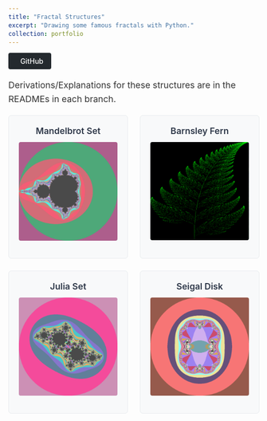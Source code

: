```yaml
---
title: "Fractal Structures"
excerpt: "Drawing some famous fractals with Python."
collection: portfolio
---
```


<style>
.project__buttons {
    display: flex;
    gap: 1rem;
    margin-bottom: 1rem;
}

.btn {
    display: inline-flex;
    align-items: center;
    padding: 0.5rem 1rem;
    border-radius: 4px;
    font-weight: 500;
    transition: all 0.2s ease;
}

.btn--github {
    background-color: #24292e;
    color: white;
}

.btn:hover {
    opacity: 0.9;
    transform: translateY(-1px);
}

.btn i {
    margin-right: 0.5rem;
}

.project__summary {
    font-size: 1.1rem;
    line-height: 1.6;
    color: #333;
}

.methods-grid {
    display: grid;
    grid-template-columns: repeat(2, 1fr);
    gap: 1.5rem;
}

.method-card {
    background: #f8f9fa;
    padding: 1.25rem;
    border-radius: 6px;
    border: 1px solid #e9ecef;
}

.method-card h4 {
    color: #2d3748;
    margin: 0 0 0.75rem 0;
    font-size: 1.1rem;
    font-weight: 600;
    text-align: center;
}

.method-card p {
    margin: 0;
    color: #4a5568;
    font-size: 0.95rem;
    line-height: 1.5;
}

.method-card img {
    width: 100%;
    height: auto;
    border-radius: 4px;
    margin-bottom: 0.75rem;
    transition: transform 0.2s ease;
}

.method-card a:hover img {
    transform: scale(1.02);
}
</style>

<div class="project__buttons">
    <a href="https://github.com/rishikeshbadari/fractals" class="btn btn--github" title="View on GitHub" style="text-decoration: none;">
        <i class="fab fa-github" aria-hidden="true"></i><span>GitHub</span>
    </a>
</div>

<div class="project__summary">
    <p>Derivations/Explanations for these structures are in the READMEs in each branch.</p>
</div>

<div class="methods-grid">
    <div class="method-card">
        <h4>Mandelbrot Set</h4>
        <a href="https://github.com/rishikeshbadari/fractals/blob/mandelbrot/mandelbrot.pyde">
            <img src="/images/mandelbrot.png" alt="Mandelbrot Set Fractal">
        </a>
    </div>
    <div class="method-card">
        <h4>Barnsley Fern</h4>
        <a href="https://github.com/rishikeshbadari/fractals/blob/barnsley-fern/barnsley-fern.pyde">
            <img src="/images/barnsley-fern.png" alt="Barnsley Fern Fractal">
        </a>
    </div>
    <div class="method-card">
        <h4>Julia Set</h4>
        <a href="https://github.com/rishikeshbadari/fractals/blob/julia/julia.pyde">
            <img src="/images/julia.png" alt="Julia Set Fractal">
        </a>
    </div>
    <div class="method-card">
        <h4>Seigal Disk</h4>
        <a href="#">
            <img src="/images/seigal-disk.png" alt="Seigal Disk Fractal">
        </a>
    </div>
</div>
